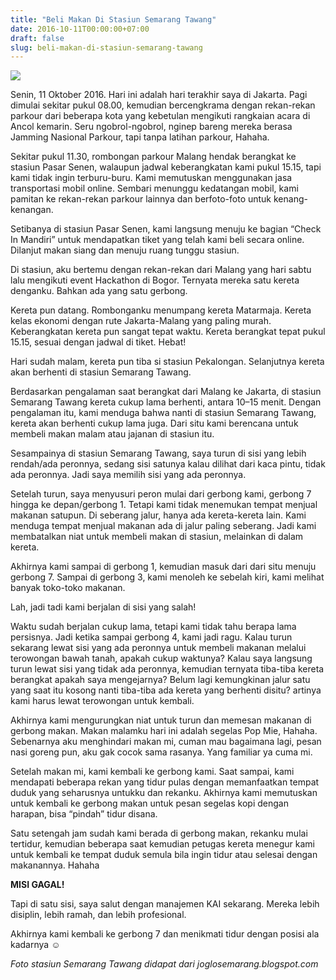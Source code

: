 ```yaml
---
title: "Beli Makan Di Stasiun Semarang Tawang"
date: 2016-10-11T00:00:00+07:00
draft: false
slug: beli-makan-di-stasiun-semarang-tawang
---
```


![](/img/1_QbpApfaIINy_lwdXbXzvbQ.jpeg)

Senin, 11 Oktober 2016. Hari ini adalah hari terakhir saya di Jakarta. Pagi dimulai sekitar pukul 08.00, kemudian bercengkrama dengan rekan-rekan parkour dari beberapa kota yang kebetulan mengikuti rangkaian acara di Ancol kemarin. Seru ngobrol-ngobrol, nginep bareng mereka berasa Jamming Nasional Parkour, tapi tanpa latihan parkour, Hahaha.

Sekitar pukul 11.30, rombongan parkour Malang hendak berangkat ke stasiun Pasar Senen, walaupun jadwal keberangkatan kami pukul 15.15, tapi kami tidak ingin terburu-buru. Kami memutuskan menggunakan jasa transportasi mobil online. Sembari menunggu kedatangan mobil, kami pamitan ke rekan-rekan parkour lainnya dan berfoto-foto untuk kenang-kenangan.

Setibanya di stasiun Pasar Senen, kami langsung menuju ke bagian “Check In Mandiri” untuk mendapatkan tiket yang telah kami beli secara online. Dilanjut makan siang dan menuju ruang tunggu stasiun.

Di stasiun, aku bertemu dengan rekan-rekan dari Malang yang hari sabtu lalu mengikuti event Hackathon di Bogor. Ternyata mereka satu kereta denganku. Bahkan ada yang satu gerbong.

Kereta pun datang. Rombonganku menumpang kereta Matarmaja. Kereta kelas ekonomi dengan rute Jakarta-Malang yang paling murah. Keberangkatan kereta pun sangat tepat waktu. Kereta berangkat tepat pukul 15.15, sesuai dengan jadwal di tiket. Hebat!

Hari sudah malam, kereta pun tiba si stasiun Pekalongan. Selanjutnya kereta akan berhenti di stasiun Semarang Tawang.

Berdasarkan pengalaman saat berangkat dari Malang ke Jakarta, di stasiun Semarang Tawang kereta cukup lama berhenti, antara 10–15 menit. Dengan pengalaman itu, kami menduga bahwa nanti di stasiun Semarang Tawang, kereta akan berhenti cukup lama juga. Dari situ kami berencana untuk membeli makan malam atau jajanan di stasiun itu.

Sesampainya di stasiun Semarang Tawang, saya turun di sisi yang lebih rendah/ada peronnya, sedang sisi satunya kalau dilihat dari kaca pintu, tidak ada peronnya. Jadi saya memilih sisi yang ada peronnya.

Setelah turun, saya menyusuri peron mulai dari gerbong kami, gerbong 7 hingga ke depan/gerbong 1. Tetapi kami tidak menemukan tempat menjual makanan satupun. Di seberang jalur, hanya ada kereta-kereta lain. Kami menduga tempat menjual makanan ada di jalur paling seberang. Jadi kami membatalkan niat untuk membeli makan di stasiun, melainkan di dalam kereta.

Akhirnya kami sampai di gerbong 1, kemudian masuk dari dari situ menuju gerbong 7. Sampai di gerbong 3, kami menoleh ke sebelah kiri, kami melihat banyak toko-toko makanan.

Lah, jadi tadi kami berjalan di sisi yang salah!

Waktu sudah berjalan cukup lama, tetapi kami tidak tahu berapa lama persisnya. Jadi ketika sampai gerbong 4, kami jadi ragu. Kalau turun sekarang lewat sisi yang ada peronnya untuk membeli makanan melalui terowongan bawah tanah, apakah cukup waktunya? Kalau saya langsung turun lewat sisi yang tidak ada peronnya, kemudian ternyata tiba-tiba kereta berangkat apakah saya mengejarnya? Belum lagi kemungkinan jalur satu yang saat itu kosong nanti tiba-tiba ada kereta yang berhenti disitu? artinya kami harus lewat terowongan untuk kembali.

Akhirnya kami mengurungkan niat untuk turun dan memesan makanan di gerbong makan. Makan malamku hari ini adalah segelas Pop Mie, Hahaha. Sebenarnya aku menghindari makan mi, cuman mau bagaimana lagi, pesan nasi goreng pun, aku gak cocok sama rasanya. Yang familiar ya cuma mi.

Setelah makan mi, kami kembali ke gerbong kami. Saat sampai, kami mendapati beberapa rekan yang tidur pulas dengan memanfaatkan tempat duduk yang seharusnya untukku dan rekanku. Akhirnya kami memutuskan untuk kembali ke gerbong makan untuk pesan segelas kopi dengan harapan, bisa “pindah” tidur disana.

Satu setengah jam sudah kami berada di gerbong makan, rekanku mulai tertidur, kemudian beberapa saat kemudian petugas kereta menegur kami untuk kembali ke tempat duduk semula bila ingin tidur atau selesai dengan makanannya. Hahaha

**MISI GAGAL!**

Tapi di satu sisi, saya salut dengan manajemen KAI sekarang. Mereka lebih disiplin, lebih ramah, dan lebih profesional.

Akhirnya kami kembali ke gerbong 7 dan menikmati tidur dengan posisi ala kadarnya ☺

<i>Foto stasiun Semarang Tawang didapat dari joglosemarang.blogspot.com</i>